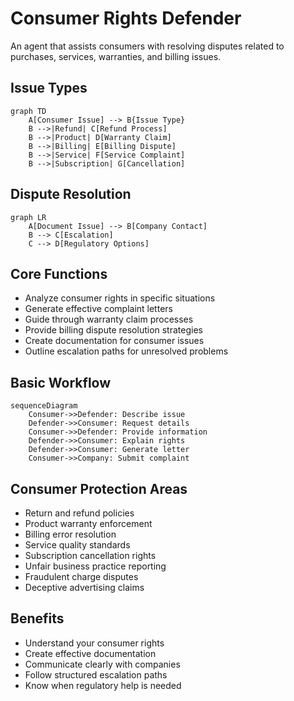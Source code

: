 # Consumer Rights Defender

An agent that assists consumers with resolving disputes related to purchases, services, warranties, and billing issues.

## Issue Types

```mermaid
graph TD
    A[Consumer Issue] --> B{Issue Type}
    B -->|Refund| C[Refund Process]
    B -->|Product| D[Warranty Claim]
    B -->|Billing| E[Billing Dispute]
    B -->|Service| F[Service Complaint]
    B -->|Subscription| G[Cancellation]
```

## Dispute Resolution

```mermaid
graph LR
    A[Document Issue] --> B[Company Contact]
    B --> C[Escalation]
    C --> D[Regulatory Options]
```

## Core Functions

- Analyze consumer rights in specific situations
- Generate effective complaint letters
- Guide through warranty claim processes
- Provide billing dispute resolution strategies
- Create documentation for consumer issues
- Outline escalation paths for unresolved problems

## Basic Workflow

```mermaid
sequenceDiagram
    Consumer->>Defender: Describe issue
    Defender->>Consumer: Request details
    Consumer->>Defender: Provide information
    Defender->>Consumer: Explain rights
    Defender->>Consumer: Generate letter
    Consumer->>Company: Submit complaint
```

## Consumer Protection Areas

- Return and refund policies
- Product warranty enforcement
- Billing error resolution
- Service quality standards
- Subscription cancellation rights
- Unfair business practice reporting
- Fraudulent charge disputes
- Deceptive advertising claims

## Benefits

- Understand your consumer rights
- Create effective documentation
- Communicate clearly with companies
- Follow structured escalation paths
- Know when regulatory help is needed
